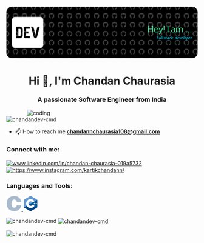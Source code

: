 ![logo](https://github.com/ChandanDev-cmd/ChandanDev-cmd/blob/main/github-header-banner%20(1).png)
<h1 align="center">Hi 👋, I'm Chandan Chaurasia</h1>
<h3 align="center">A passionate Software Engineer from India</h3>
<img align="right"alt="coding"width="450" src="https://user-images.githubusercontent.com/55389276/140866485-8fb1c876-9a8f-4d6a-98dc-08c4981eaf70.gif">



<p align="left"> <img src="https://komarev.com/ghpvc/?username=chandandev-cmd&label=Profile%20views&color=0e75b6&style=flat" alt="chandandev-cmd" /> </p>

- 📫 How to reach me **chandannchaurasia108@gmail.com**

<h3 align="left">Connect with me:</h3>
<p align="left">
<a href="https://linkedin.com/in/www.linkedin.com/in/chandan-chaurasia-019a5732" target="blank"><img align="center" src="https://raw.githubusercontent.com/rahuldkjain/github-profile-readme-generator/master/src/images/icons/Social/linked-in-alt.svg" alt="www.linkedin.com/in/chandan-chaurasia-019a5732" height="30" width="40" /></a>
<a href="https://instagram.com/https://www.instagram.com/kartikchandann/" target="blank"><img align="center" src="https://raw.githubusercontent.com/rahuldkjain/github-profile-readme-generator/master/src/images/icons/Social/instagram.svg" alt="https://www.instagram.com/kartikchandann/" height="30" width="40" /></a>
</p>

<h3 align="left">Languages and Tools:</h3>
<p align="left"> <a href="https://www.cprogramming.com/" target="_blank" rel="noreferrer"> <img src="https://raw.githubusercontent.com/devicons/devicon/master/icons/c/c-original.svg" alt="c" width="40" height="40"/> </a> <a href="https://www.w3schools.com/cpp/" target="_blank" rel="noreferrer"> <img src="https://raw.githubusercontent.com/devicons/devicon/master/icons/cplusplus/cplusplus-original.svg" alt="cplusplus" width="40" height="40"/> </a> </p>

<p><img align="left" src="https://github-readme-stats.vercel.app/api/top-langs?username=chandandev-cmd&show_icons=true&locale=en&layout=compact" alt="chandandev-cmd" /></p>

<p>&nbsp;<img align="center" src="https://github-readme-stats.vercel.app/api?username=chandandev-cmd&show_icons=true&locale=en" alt="chandandev-cmd" /></p>

<p><img align="center" src="https://github-readme-streak-stats.herokuapp.com/?user=chandandev-cmd&" alt="chandandev-cmd" /></p>
